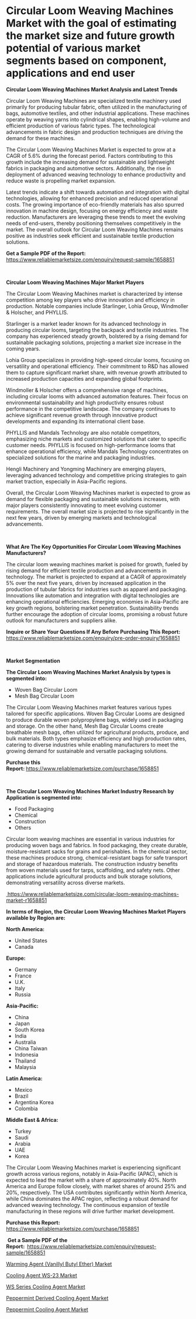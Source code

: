<p><h1>Circular Loom Weaving Machines Market with the goal of estimating the market size and future growth potential of various market segments based on component, applications and end user</h1></p><p><strong>Circular Loom Weaving Machines Market Analysis and Latest Trends</strong></p>
<p><p>Circular Loom Weaving Machines are specialized textile machinery used primarily for producing tubular fabric, often utilized in the manufacturing of bags, automotive textiles, and other industrial applications. These machines operate by weaving yarns into cylindrical shapes, enabling high-volume and efficient production of various fabric types. The technological advancements in fabric design and production techniques are driving the demand for these machines.</p><p>The Circular Loom Weaving Machines Market is expected to grow at a CAGR of 5.6% during the forecast period. Factors contributing to this growth include the increasing demand for sustainable and lightweight fabrics in packaging and automotive sectors. Additionally, the rise in deployment of advanced weaving technology to enhance productivity and reduce waste is propelling market expansion. </p><p>Latest trends indicate a shift towards automation and integration with digital technologies, allowing for enhanced precision and reduced operational costs. The growing importance of eco-friendly materials has also spurred innovation in machine design, focusing on energy efficiency and waste reduction. Manufacturers are leveraging these trends to meet the evolving needs of end-users, thereby positioning themselves competitively in the market. The overall outlook for Circular Loom Weaving Machines remains positive as industries seek efficient and sustainable textile production solutions.</p></p>
<p><strong>Get a Sample PDF of the Report:&nbsp;</strong> <a href="https://www.reliablemarketsize.com/enquiry/request-sample/1658851?utm_campaign=2041&utm_medium=2&utm_source=Github&utm_content=ia&utm_term=23032025&utm_id=circular-loom-weaving-machines">https://www.reliablemarketsize.com/enquiry/request-sample/1658851</a></p>
<p>&nbsp;</p>
<p><strong>Circular Loom Weaving Machines Major Market Players</strong></p>
<p><p>The Circular Loom Weaving Machines market is characterized by intense competition among key players who drive innovation and efficiency in production. Notable companies include Starlinger, Lohia Group, Windmoller & Holscher, and PHYLLIS. </p><p>Starlinger is a market leader known for its advanced technology in producing circular looms, targeting the backpack and textile industries. The company has experienced steady growth, bolstered by a rising demand for sustainable packaging solutions, projecting a market size increase in the coming years.</p><p>Lohia Group specializes in providing high-speed circular looms, focusing on versatility and operational efficiency. Their commitment to R&D has allowed them to capture significant market share, with revenue growth attributed to increased production capacities and expanding global footprints.</p><p>Windmoller & Holscher offers a comprehensive range of machines, including circular looms with advanced automation features. Their focus on environmental sustainability and high productivity ensures robust performance in the competitive landscape. The company continues to achieve significant revenue growth through innovative product developments and expanding its international client base.</p><p>PHYLLIS and Mandals Technology are also notable competitors, emphasizing niche markets and customized solutions that cater to specific customer needs. PHYLLIS is focused on high-performance looms that enhance operational efficiency, while Mandals Technology concentrates on specialized solutions for the marine and packaging industries.</p><p>Hengli Machinery and Yongming Machinery are emerging players, leveraging advanced technology and competitive pricing strategies to gain market traction, especially in Asia-Pacific regions.</p><p>Overall, the Circular Loom Weaving Machines market is expected to grow as demand for flexible packaging and sustainable solutions increases, with major players consistently innovating to meet evolving customer requirements. The overall market size is projected to rise significantly in the next few years, driven by emerging markets and technological advancements.</p></p>
<p>&nbsp;</p>
<p><strong>What Are The Key Opportunities For Circular Loom Weaving Machines Manufacturers?</strong></p>
<p><p>The circular loom weaving machines market is poised for growth, fueled by rising demand for efficient textile production and advancements in technology. The market is projected to expand at a CAGR of approximately 5% over the next five years, driven by increased application in the production of tubular fabrics for industries such as apparel and packaging. Innovations like automation and integration with digital technologies are enhancing operational efficiencies. Emerging economies in Asia-Pacific are key growth regions, bolstering market penetration. Sustainability trends further encourage the adoption of circular looms, promising a robust future outlook for manufacturers and suppliers alike.</p></p>
<p><strong>Inquire or Share Your Questions If Any Before Purchasing This Report:</strong> <a href="https://www.reliablemarketsize.com/enquiry/pre-order-enquiry/1658851?utm_campaign=2041&utm_medium=2&utm_source=Github&utm_content=ia&utm_term=23032025&utm_id=circular-loom-weaving-machines">https://www.reliablemarketsize.com/enquiry/pre-order-enquiry/1658851</a></p>
<p>&nbsp;</p>
<p><strong>Market Segmentation</strong></p>
<p><strong>The Circular Loom Weaving Machines Market Analysis by types is segmented into:</strong></p>
<p><ul><li>Woven Bag Circular Loom</li><li>Mesh Bag Circular Loom</li></ul></p>
<p><p>The Circular Loom Weaving Machines market features various types tailored for specific applications. Woven Bag Circular Looms are designed to produce durable woven polypropylene bags, widely used in packaging and storage. On the other hand, Mesh Bag Circular Looms create breathable mesh bags, often utilized for agricultural products, produce, and bulk materials. Both types emphasize efficiency and high production rates, catering to diverse industries while enabling manufacturers to meet the growing demand for sustainable and versatile packaging solutions.</p></p>
<p><strong>Purchase this Report:&nbsp;</strong><a href="https://www.reliablemarketsize.com/purchase/1658851?utm_campaign=2041&utm_medium=2&utm_source=Github&utm_content=ia&utm_term=23032025&utm_id=circular-loom-weaving-machines">https://www.reliablemarketsize.com/purchase/1658851</a></p>
<p>&nbsp;</p>
<p><strong>The Circular Loom Weaving Machines Market Industry Research by Application is segmented into:</strong></p>
<p><ul><li>Food Packaging</li><li>Chemical</li><li>Construction</li><li>Others</li></ul></p>
<p><p>Circular loom weaving machines are essential in various industries for producing woven bags and fabrics. In food packaging, they create durable, moisture-resistant sacks for grains and perishables. In the chemical sector, these machines produce strong, chemical-resistant bags for safe transport and storage of hazardous materials. The construction industry benefits from woven materials used for tarps, scaffolding, and safety nets. Other applications include agricultural products and bulk storage solutions, demonstrating versatility across diverse markets.</p></p>
<p><a href="https://www.reliablemarketsize.com/circular-loom-weaving-machines-market-r1658851?utm_campaign=2041&utm_medium=2&utm_source=Github&utm_content=ia&utm_term=23032025&utm_id=circular-loom-weaving-machines">&nbsp;https://www.reliablemarketsize.com/circular-loom-weaving-machines-market-r1658851</a></p>
<p><strong>In terms of Region, the Circular Loom Weaving Machines Market Players available by Region are:</strong></p>
<p>
    <p> <strong> North America: </strong>
        <ul>
            <li>United States</li>
            <li>Canada</li>
        </ul>
        </p> 
    <p> <strong> Europe: </strong>
        <ul>
            <li>Germany</li>
            <li>France</li>
            <li>U.K.</li>
            <li>Italy</li>
            <li>Russia</li>
        </ul>
        </p> 
    <p> <strong> Asia-Pacific: </strong>
        <ul>
            <li>China</li>
            <li>Japan</li>
            <li>South Korea</li>
            <li>India</li>
            <li>Australia</li>
            <li>China Taiwan</li>
            <li>Indonesia</li>
            <li>Thailand</li>
            <li>Malaysia</li>
        </ul>
        </p> 
    <p> <strong> Latin America: </strong>
        <ul>
            <li>Mexico</li>
            <li>Brazil</li>
            <li>Argentina Korea</li>
            <li>Colombia</li>
        </ul>
        </p> 
    <p> <strong> Middle East & Africa: </strong>
        <ul>
            <li>Turkey</li>
            <li>Saudi</li>
            <li>Arabia</li>
            <li>UAE</li>
            <li>Korea</li>
        </ul>
    </p>
    </p>
<p><p>The Circular Loom Weaving Machines market is experiencing significant growth across various regions, notably in Asia-Pacific (APAC), which is expected to lead the market with a share of approximately 40%. North America and Europe follow closely, with market shares of around 25% and 20%, respectively. The USA contributes significantly within North America, while China dominates the APAC region, reflecting a robust demand for advanced weaving technology. The continuous expansion of textile manufacturing in these regions will drive further market development.</p></p>
<p><strong>Purchase this Report: </strong><a href="https://www.reliablemarketsize.com/purchase/1658851?utm_campaign=2041&utm_medium=2&utm_source=Github&utm_content=ia&utm_term=23032025&utm_id=circular-loom-weaving-machines">https://www.reliablemarketsize.com/purchase/1658851</a></p>
<p>&nbsp;<strong>Get a Sample PDF of the Report:&nbsp;&nbsp;</strong><a href="https://www.reliablemarketsize.com/enquiry/request-sample/1658851?utm_campaign=2041&utm_medium=2&utm_source=Github&utm_content=ia&utm_term=23032025&utm_id=circular-loom-weaving-machines">https://www.reliablemarketsize.com/enquiry/request-sample/1658851</a></p>
<p><strong></strong></p>
<p><p><a href="https://github.com/vasosblenksk/Market-Research-Report-List-1/blob/main/warming-agent-vanillyl-butyl-ether-market.md?utm_campaign=2041&utm_medium=2&utm_source=Github&utm_content=ia&utm_term=23032025&utm_id=circular-loom-weaving-machines">Warming Agent (Vanillyl Butyl Ether) Market</a></p><p><a href="https://github.com/ifsahvadenah/Market-Research-Report-List-1/blob/main/cooling-agent-ws-23-market.md?utm_campaign=2041&utm_medium=2&utm_source=Github&utm_content=ia&utm_term=23032025&utm_id=circular-loom-weaving-machines">Cooling Agent WS-23 Market</a></p><p><a href="https://github.com/merzafairy04/Market-Research-Report-List-1/blob/main/ws-series-cooling-agent-market.md?utm_campaign=2041&utm_medium=2&utm_source=Github&utm_content=ia&utm_term=23032025&utm_id=circular-loom-weaving-machines">WS Series Cooling Agent Market</a></p><p><a href="https://github.com/viohlbrenksf/Market-Research-Report-List-1/blob/main/peppermint-derived-cooling-agent-market.md?utm_campaign=2041&utm_medium=2&utm_source=Github&utm_content=ia&utm_term=23032025&utm_id=circular-loom-weaving-machines">Peppermint Derived Cooling Agent Market</a></p><p><a href="https://github.com/keehnkaesssi/Market-Research-Report-List-1/blob/main/peppermint-cooling-agent-market.md?utm_campaign=2041&utm_medium=2&utm_source=Github&utm_content=ia&utm_term=23032025&utm_id=circular-loom-weaving-machines">Peppermint Cooling Agent Market</a></p></p>